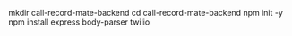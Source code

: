 mkdir call-record-mate-backend
cd call-record-mate-backend
npm init -y
npm install express body-parser twilio